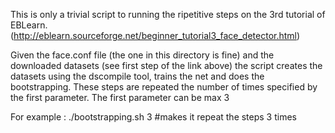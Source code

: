 This is only a trivial script to running the ripetitive steps on the 3rd tutorial of EBLearn. (http://eblearn.sourceforge.net/beginner_tutorial3_face_detector.html) 

Given the face.conf file (the one in this directory is fine) and the downloaded datasets (see first step of the link above) the script creates the datasets using the dscompile tool, trains the net and does the bootstrapping. These steps are repeated the number of times specified by the first parameter. The first parameter can be max 3 

For example : ./bootstrapping.sh 3 #makes it repeat the steps 3 times
